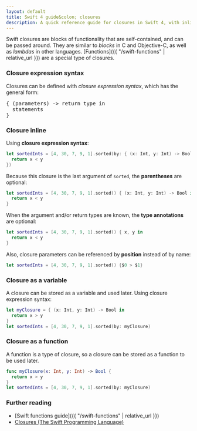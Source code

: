 ```yaml
---
layout: default
title: Swift 4 guide&colon; closures
description: A quick reference guide for closures in Swift 4, with inline closures, closures as variables, and closures as functions.
---
```


Swift closures are blocks of functionality that are self-contained, and can be passed around. They are similar to _blocks_ in C and Objective-C, as well as _lambdas_ in other languages. [Functions]({{ "/swift-functions" | relative_url }}) are a special type of closures.

### Closure expression syntax

Closures can be defined with _closure expression syntax_, which has the general form:

<pre class="with-placeholders">
{ (<span class="placeholder">parameters</span>) -> <span class="placeholder">return type</span> in
  <span class="placeholder">statements</span>
}
</pre>

### Closure inline

Using **closure expression syntax**:

```swift
let sortedInts = [4, 30, 7, 9, 1].sorted(by: { (x: Int, y: Int) -> Bool in
  return x < y
})
```

Because this closure is the last argument of `sorted`, the **parentheses** are optional:

```swift
let sortedInts = [4, 30, 7, 9, 1].sorted() { (x: Int, y: Int) -> Bool in
  return x < y
}
```

When the argument and/or return types are known, the **type annotations** are optional:

```swift
let sortedInts = [4, 30, 7, 9, 1].sorted() { x, y in
  return x < y
}
```

Also, closure parameters can be referenced by **position** instead of by name:

```swift
let sortedInts = [4, 30, 7, 9, 1].sorted() {$0 > $1}
```

### Closure as a variable

A closure can be stored as a variable and used later. Using closure expression syntax:

```swift
let myClosure = { (x: Int, y: Int) -> Bool in
  return x > y
}
let sortedInts = [4, 30, 7, 9, 1].sorted(by: myClosure)
```

### Closure as a function

A function is a type of closure, so a closure can be stored as a function to be used later.

```swift
func myClosure(x: Int, y: Int) -> Bool {
  return x > y
}
let sortedInts = [4, 30, 7, 9, 1].sorted(by: myClosure)
```

### Further reading

* [Swift functions guide]({{ "/swift-functions" | relative_url }})
* [Closures (The Swift Programming Language)](https://developer.apple.com/library/content/documentation/Swift/Conceptual/Swift_Programming_Language/Closures.html)
